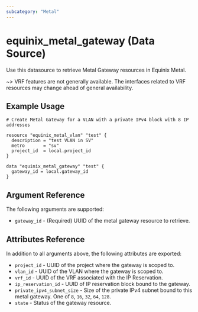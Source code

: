 ```yaml
---
subcategory: "Metal"
---
```


# equinix_metal_gateway (Data Source)

Use this datasource to retrieve Metal Gateway resources in Equinix Metal.

~> VRF features are not generally available. The interfaces related to VRF resources may change ahead of general availability.

## Example Usage

```hcl
# Create Metal Gateway for a VLAN with a private IPv4 block with 8 IP addresses

resource "equinix_metal_vlan" "test" {
  description = "test VLAN in SV"
  metro       = "sv"
  project_id  = local.project_id
}

data "equinix_metal_gateway" "test" {
  gateway_id = local.gateway_id
}
```

## Argument Reference

The following arguments are supported:

* `gateway_id` - (Required) UUID of the metal gateway resource to retrieve.

## Attributes Reference

In addition to all arguments above, the following attributes are exported:

* `project_id` - UUID of the project where the gateway is scoped to.
* `vlan_id` - UUID of the VLAN where the gateway is scoped to.
* `vrf_id` - UUID of the VRF associated with the IP Reservation.
* `ip_reservation_id` - UUID of IP reservation block bound to the gateway.
* `private_ipv4_subnet_size` - Size of the private IPv4 subnet bound to this metal gateway. One of
`8`, `16`, `32`, `64`, `128`.
* `state` - Status of the gateway resource.
